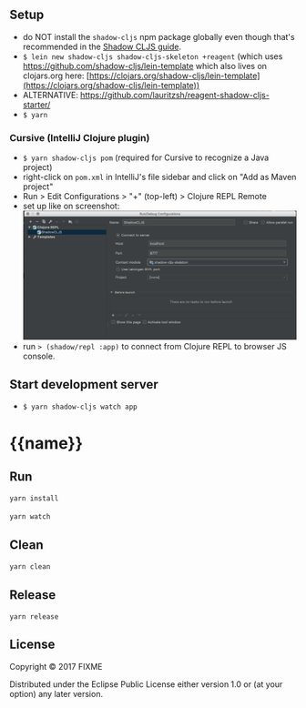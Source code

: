 ## Setup
+ do NOT install the `shadow-cljs` npm package globally even though that's recommended in the [Shadow CLJS guide](https://shadow-cljs.github.io/docs/UsersGuide.html).
+ `$ lein new shadow-cljs shadow-cljs-skeleton +reagent` (which uses https://github.com/shadow-cljs/lein-template which also lives on clojars.org here: [https://clojars.org/shadow-cljs/lein-template](https://clojars.org/shadow-cljs/lein-template))
+ ALTERNATIVE: https://github.com/lauritzsh/reagent-shadow-cljs-starter/
+ `$ yarn`

### Cursive (IntelliJ Clojure plugin)
+ `$ yarn shadow-cljs pom` (required for Cursive to recognize a Java project)
+ right-click on `pom.xml` in IntelliJ's file sidebar and click on "Add as Maven project"
+ Run > Edit Configurations > "+" (top-left) > Clojure REPL Remote
+ set up like on screenshot:
  ![](docs/images/cursive-repl-setup.png)
+ run `> (shadow/repl :app)` to connect from Clojure REPL to browser JS console.


## Start development server
+ `$ yarn shadow-cljs watch app`

# {{name}}

## Run

``` shell
yarn install

yarn watch
```

## Clean

``` shell
yarn clean
```

## Release

``` shell
yarn release
```

## License

Copyright © 2017 FIXME

Distributed under the Eclipse Public License either version 1.0 or (at
your option) any later version.
